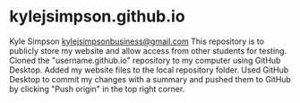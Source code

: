 # kylejsimpson.github.io
Kyle Simpson
kylejsimpsonbusiness@gmail.com
This repository is to publicly store my website and allow access from other students for testing.
Cloned the "username.github.io" repository to my computer using GitHub Desktop.
Added my website files to the local repository folder.
Used GitHub Desktop to commit my changes with a summary and pushed them to GitHub by clicking "Push origin" in the top right corner.
